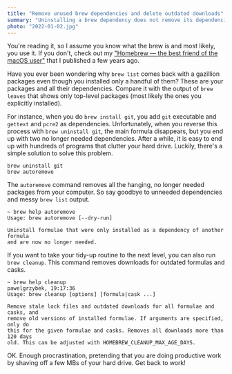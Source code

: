 ```yaml
---
title: "Remove unused brew dependencies and delete outdated downloads"
summary: "Uninstalling a brew dependency does not remove its dependencies. There is an easy solution for that, though. If you want to delete outdated formulas, I also get you covered."
photo: "2022-01-02.jpg"
---
```


You're reading it, so I assume you know what the brew is and most likely, you use it. If you don't, check out my ["Homebrew — the best friend of the macOS user"](https://pawelgrzybek.com/homebrew-the-best-friend-of-the-macos-user/) that I published a few years ago.

Have you ever been wondering why `brew list` comes back with a gazillion packages even though you installed only a handful of them? These are your packages and all their dependencies. Compare it with the output of `brew leaves` that shows only top-level packages (most likely the ones you explicitly installed).

For instance, when you do `brew install git`, you add `git` executable and `gettext` and `pcre2` as dependencies. Unfortunately, when you reverse this process with `brew uninstall git`, the main formula disappears, but you end up with two no longer needed dependencies. After a while, it is easy to end up with hundreds of programs that clutter your hard drive. Luckily, there's a simple solution to solve this problem.

```
brew uninstall git
brew autoremove
```

The `autoremove` command removes all the hanging, no longer needed packages from your computer. So say goodbye to unneeded dependencies and messy `brew list` output.

```
~ brew help autoremove 
Usage: brew autoremove [--dry-run]

Uninstall formulae that were only installed as a dependency of another formula
and are now no longer needed.
```

If you want to take your tidy-up routine to the next level, you can also run `brew cleanup`. This command removes downloads for outdated formulas and casks.

```
~ brew help cleanup                                                                                                                                   pawelgrzybek, 19:17:36
Usage: brew cleanup [options] [formula|cask ...]

Remove stale lock files and outdated downloads for all formulae and casks, and
remove old versions of installed formulae. If arguments are specified, only do
this for the given formulae and casks. Removes all downloads more than 120 days
old. This can be adjusted with HOMEBREW_CLEANUP_MAX_AGE_DAYS.
```

OK. Enough procrastination, pretending that you are doing productive work by shaving off a few MBs of your hard drive. Get back to work!
